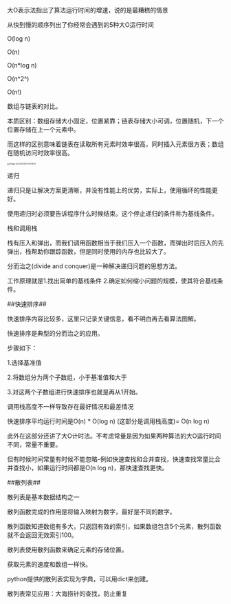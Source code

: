 大O表示法指出了算法运行时间的增速，说的是最糟糕的情景

从快到慢的顺序列出了你经常会遇到的5种大O运行时间

O(log n)

O(n)

O(n*log n)

O(n^2^)

O(n!)



数组与链表的对比。

本质区别：数组存储大小固定，位置紧靠；链表存储大小可调，位置随机，下一个位置存储在上一个元素中。

而这样的区别意味着链表在读取所有元素时效率很高，同时插入元素很方表；数组在随机访问时效率很高。

<img src="D:\research_workshop_new\算法\learn\算法.assets\image-20210310213443678.png" alt="image-20210310213443678" style="zoom: 33%;" />



递归

递归只是让解决方案更清晰，并没有性能上的优势，实际上，使用循环的性能更好。

使用递归时必须要告诉程序什么时候结束。这个停止递归的条件称为基线条件。



栈和调用栈

栈有压入和弹出，而我们调用函数相当于我们压入一个函数，而弹出时后压入的先弹出，栈帮助你跟踪函数，但是同时使用的内存也比较大了。

分而治之(divide and conquer)是一种解决递归问题的思想方法。

工作原理就是1.找出简单的基线条件    2.确定如何缩小问题的规模，使其符合基线条件。

##快速排序##

快速排序内容比较多，这里只记录关键信息，看不明白再去看算法图解。

快速排序是典型的分而治之的应用。

步骤如下：

1.选择基准值

2.将数组分为两个子数组，小于基准值和大于

3.对这两个子数组进行快速排序也就是再从1开始。

调用栈高度不一样导致存在最好情况和最差情况

快速排序平均运行时间是O(n) * O(log n) (这部分是调用栈高度)= O(n log n)



此外在这部分还讲了大O计时法。不考虑常量是因为如果两种算法的大O运行时间不同，常量不重要。

但有时候时间常量有时候不能忽略-例如快速查找和合并查找，快速查找常量比合并查找小，如果运行时间都是O(n log n)，那快速查找更快。

##散列表##

散列表是基本数据结构之一

散列函数完成的作用是将输入映射为数字，最好是不同的数字。

散列函数知道数组有多大，只返回有效的索引，如果数组包含5个元素，散列函数就不会返回无效索引100。

散列表使用散列函数来确定元素的存储位置。

获取元素的速度和数组一样快。

python提供的散列表实现为字典，可以用dict来创建。

散列表常见应用：大海捞针的查找，防止重复

